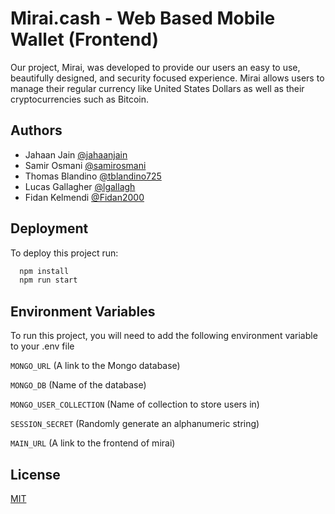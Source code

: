 
# Mirai.cash - Web Based Mobile Wallet (Frontend)

Our project, Mirai, was developed to provide our users an easy to use, beautifully designed, and security focused experience. Mirai allows users to manage their regular currency like United States Dollars as well as their cryptocurrencies such as Bitcoin.
## Authors

- Jahaan Jain [@jahaanjain](https://www.github.com/jahaanjain)
- Samir Osmani [@samirosmani](https://www.github.com/samirosmani)
- Thomas Blandino [@tblandino725](https://www.github.com/tblandino725)
- Lucas Gallagher [@lgallagh](https://www.github.com/lgallagh)
- Fidan Kelmendi [@Fidan2000](https://www.github.com/Fidan2000)
## Deployment

To deploy this project run:

```bash
  npm install
  npm run start
```
## Environment Variables

To run this project, you will need to add the following environment variable to your .env file

`MONGO_URL` (A link to the Mongo database)

`MONGO_DB` (Name of the database)

`MONGO_USER_COLLECTION` (Name of collection to store users in)

`SESSION_SECRET` (Randomly generate an alphanumeric string)

`MAIN_URL` (A link to the frontend of mirai)
## License

[MIT](https://choosealicense.com/licenses/mit/)

